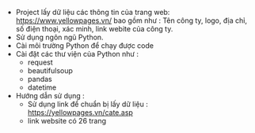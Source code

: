 - Project lấy dữ liệu các thông tin của trang web: https://www.yellowpages.vn/ bao gồm như : Tên công ty, logo, địa chỉ, số điện thoại, xác minh, link webite của công ty.
- Sử dụng ngôn ngũ Python.
- Cài môi trường Python để chạy được code
- Cài đặt các thư viện của Python như :
    + request
    + beautifulsoup
    + pandas
    + datetime 
- Hướng dẫn sử dụng :
    + Sử dụng link để chuẩn bị lấy dữ liệu : https://yellowpages.vn/cate.asp 
    + link website có 26 trang
